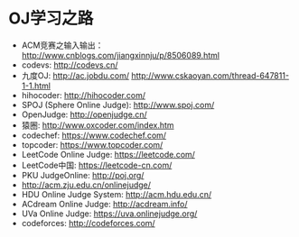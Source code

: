 # OJ学习之路

* ACM竞赛之输入输出：<http://www.cnblogs.com/jiangxinnju/p/8506089.html>
* codevs: <http://codevs.cn/>
* 九度OJ: <http://ac.jobdu.com/> <http://www.cskaoyan.com/thread-647811-1-1.html>
* hihocoder: <http://hihocoder.com/>
* SPOJ (Sphere Online Judge): <http://www.spoj.com/>
* OpenJudge: <http://openjudge.cn/>
* 猿圈: <http://www.oxcoder.com/index.htm>
* codechef: <https://www.codechef.com/>
* topcoder: <https://www.topcoder.com/>
* LeetCode Online Judge: <https://leetcode.com/>
* LeetCode中国: <https://leetcode-cn.com/>
* PKU JudgeOnline: <http://poj.org/>
* <http://acm.zju.edu.cn/onlinejudge/>
* HDU Online Judge System: <http://acm.hdu.edu.cn/>
* ACdream Online Judge: <http://acdream.info/>
* UVa Online Judge: <https://uva.onlinejudge.org/>
* codeforces: <http://codeforces.com/>
